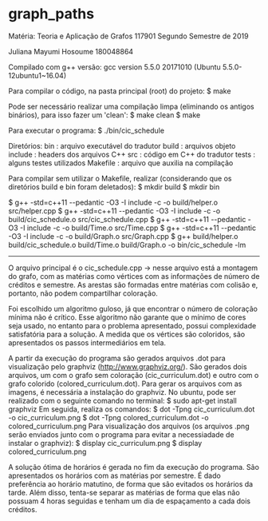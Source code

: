 # graph_paths

Matéria: Teoria e Aplicação de Grafos 117901
Segundo Semestre de 2019

Juliana Mayumi Hosoume 180048864

Compilado com g++ versão:
gcc version 5.5.0 20171010 (Ubuntu 5.5.0-12ubuntu1~16.04)

Para compilar o código, na pasta principal (root) do projeto:
$ make

Pode ser necessário realizar uma compilação limpa (eliminando os antigos binários), para isso fazer um
'clean':
$ make clean
$ make

Para executar o programa:
$ ./bin/cic_schedule

Diretórios:
bin : arquivo executável do tradutor
build : arquivos objeto
include : headers dos arquivos C++
src : código em C++ do tradutor
tests : alguns testes utilizados
Makefile : arquivo que auxilia na compilação


Para compilar sem utilizar o Makefile, realizar (considerando que
    os diretórios build e bin foram deletados):
$ mkdir build
$ mkdir bin

$ g++ -std=c++11 --pedantic -O3 -I include -c -o build/helper.o src/helper.cpp
$ g++ -std=c++11 --pedantic -O3 -I include -c -o build/cic_schedule.o src/cic_schedule.cpp
$ g++ -std=c++11 --pedantic -O3 -I include -c -o build/Time.o src/Time.cpp
$ g++ -std=c++11 --pedantic -O3 -I include -c -o build/Graph.o src/Graph.cpp
$ g++ build/helper.o build/cic_schedule.o build/Time.o build/Graph.o -o bin/cic_schedule -lm

---

O arquivo principal é o cic_schedule.cpp  -> nesse arquivo está a montagem do grafo, com as matérias como vértices com as informações de número de créditos e semestre. As arestas são formadas entre matérias com colisão e, portanto, não podem compartilhar coloração.

Foi escolhido um algoritmo guloso, já que encontrar o número de coloração mínima não é crítico. Esse algoritmo não garante que o mínimo de cores seja usado, no entanto para o problema apresentado, possui complexidade satisfatória para a solução. A medida que os vértices são coloridos, são apresentados os passos intermediários em tela.

A partir da execução do programa são gerados arquivos .dot para visualização pelo graphviz (http://www.graphviz.org/). São gerados dois arquivos, um com o grafo sem coloração (cic_curriculum.dot) e outro com o grafo colorido (colored_curriculum.dot). Para gerar os arquivos com as imagens, é necessária a instalação do graphviz. No ubuntu, pode ser realizado com o seguinte comando no terminal:
$ sudo apt-get install graphviz
Em seguida, realiza os comandos:
$ dot -Tpng cic_curriculum.dot -o cic_curriculum.png
$  dot -Tpng colored_curriculum.dot -o colored_curriculum.png
Para visualização dos arquivos (os arquivos .png serão enviados junto com o programa para evitar a necessiadade de instalar o graphviz):
$ display cic_curriculum.png
$ display colored_curriculum.png

A solução ótima de horários é gerada no fim da execução do programa. São apresentados os horários com as matérias por semestre. É dado preferência ao horário matutino, de forma que são evitados os horários da tarde. Além disso, tenta-se separar as matérias de forma que elas não possuam 4 horas seguidas e tenham um dia de espaçamento a cada dois créditos. 
